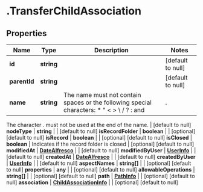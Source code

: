 # .TransferChildAssociation

## Properties
Name | Type | Description | Notes
------------ | ------------- | ------------- | -------------
**id** | **string** |  | [default to null]
**parentId** | **string** |  | [default to null]
**name** | **string** | The name must not contain spaces or the following special characters: * \" < > \\ / ? : and |.
The character . must not be used at the end of the name.
 | [default to null]
**nodeType** | **string** |  | [default to null]
**isRecordFolder** | **boolean** |  | [optional] [default to null]
**isRecord** | **boolean** |  | [optional] [default to null]
**isClosed** | **boolean** | Indicates if the record folder is closed | [optional] [default to null]
**modifiedAt** | [**DateAlfresco**](DateAlfresco.md) |  | [default to null]
**modifiedByUser** | [**UserInfo**](UserInfo.md) |  | [default to null]
**createdAt** | [**DateAlfresco**](DateAlfresco.md) |  | [default to null]
**createdByUser** | [**UserInfo**](UserInfo.md) |  | [default to null]
**aspectNames** | **string[]** |  | [optional] [default to null]
**properties** | **any** |  | [optional] [default to null]
**allowableOperations** | **string[]** |  | [optional] [default to null]
**path** | [**PathInfo**](PathInfo.md) |  | [optional] [default to null]
**association** | [**ChildAssociationInfo**](ChildAssociationInfo.md) |  | [optional] [default to null]


